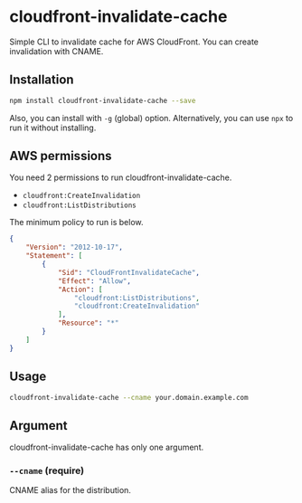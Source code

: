 # cloudfront-invalidate-cache

Simple CLI to invalidate cache for AWS CloudFront.
You can create invalidation with CNAME.

## Installation

```bash
npm install cloudfront-invalidate-cache --save
```

Also, you can install with `-g` (global) option. Alternatively, you can use `npx` to run it without installing.

## AWS permissions

You need 2 permissions to run cloudfront-invalidate-cache.

- `cloudfront:CreateInvalidation`
- `cloudfront:ListDistributions`

The minimum policy to run is below.

```json
{
    "Version": "2012-10-17",
    "Statement": [
        {
            "Sid": "CloudFrontInvalidateCache",
            "Effect": "Allow",
            "Action": [
                "cloudfront:ListDistributions",
                "cloudfront:CreateInvalidation"
            ],
            "Resource": "*"
        }
    ]
}
```

## Usage

```bash
cloudfront-invalidate-cache --cname your.domain.example.com
```

## Argument

cloudfront-invalidate-cache has only one argument.

### `--cname` (require)

CNAME alias for the distribution.
